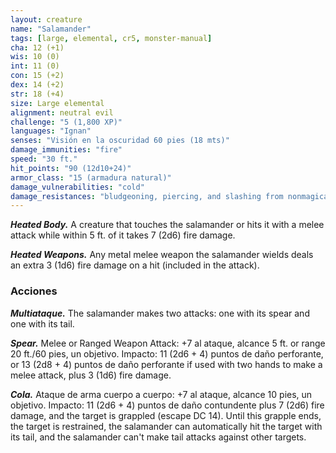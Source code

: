 ```yaml
---
layout: creature
name: "Salamander"
tags: [large, elemental, cr5, monster-manual]
cha: 12 (+1)
wis: 10 (0)
int: 11 (0)
con: 15 (+2)
dex: 14 (+2)
str: 18 (+4)
size: Large elemental
alignment: neutral evil
challenge: "5 (1,800 XP)"
languages: "Ignan"
senses: "Visión en la oscuridad 60 pies (18 mts)"
damage_immunities: "fire"
speed: "30 ft."
hit_points: "90 (12d10+24)"
armor_class: "15 (armadura natural)"
damage_vulnerabilities: "cold"
damage_resistances: "bludgeoning, piercing, and slashing from nonmagical weapons"
---
```


***Heated Body.*** A creature that touches the salamander or hits it with a melee attack while within 5 ft. of it takes 7 (2d6) fire damage.

***Heated Weapons.*** Any metal melee weapon the salamander wields deals an extra 3 (1d6) fire damage on a hit (included in the attack).

### Acciones

***Multiataque.*** The salamander makes two attacks: one with its spear and one with its tail.

***Spear.*** Melee or Ranged Weapon Attack: +7 al ataque, alcance 5 ft. or range 20 ft./60 pies, un objetivo. Impacto: 11 (2d6 + 4) puntos de daño perforante, or 13 (2d8 + 4) puntos de daño perforante if used with two hands to make a melee attack, plus 3 (1d6) fire damage.

***Cola.*** Ataque de arma cuerpo a cuerpo: +7 al ataque, alcance 10 pies, un objetivo. Impacto: 11 (2d6 + 4) puntos de daño contundente plus 7 (2d6) fire damage, and the target is grappled (escape DC 14). Until this grapple ends, the target is restrained, the salamander can automatically hit the target with its tail, and the salamander can't make tail attacks against other targets.